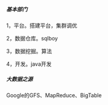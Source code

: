 ##### 基本部门

1，平台。搭建平台，集群调优

2，数据仓库。sqlboy

3，数据挖掘。算法

4，开发。java开发

##### 大数据之源

Google的GFS、MapReduce、BigTable

